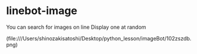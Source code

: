 # linebot-image


You can search for images on line
Display one at random


(file:///Users/shinozakisatoshi/Desktop/python_lesson/imageBot/102zszdb.png)
